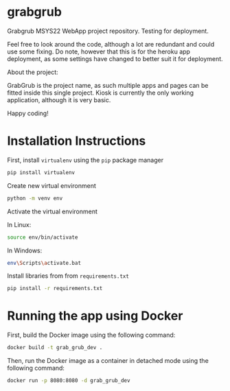 # grabgrub
Grabgrub MSYS22 WebApp project repository. Testing for deployment.

Feel free to look around the code, although a lot are redundant and could use some fixing. Do note, however that this is for the heroku app deployment, as some settings have changed to better suit it for deployment.

About the project:

GrabGrub is the project name, as such multiple apps and pages can be fitted inside this single project. Kiosk is currently the only working application, although it is very basic.

Happy coding!

# Installation Instructions

First, install `virtualenv` using the `pip` package manager

```bash
pip install virtualenv
```

Create new virtual environment
```bash
python -m venv env
```

Activate the virtual environment

In Linux:
```bash
source env/bin/activate
```

In Windows:
```bash
env\Scripts\activate.bat
```

Install libraries from from `requirements.txt`

```bash
pip install -r requirements.txt
```

# Running the app using Docker

First, build the Docker image using the following command:

```bash
docker build -t grab_grub_dev .
```

Then, run the Docker image as a container in detached mode using the following command:

```bash
docker run -p 8080:8080 -d grab_grub_dev
```